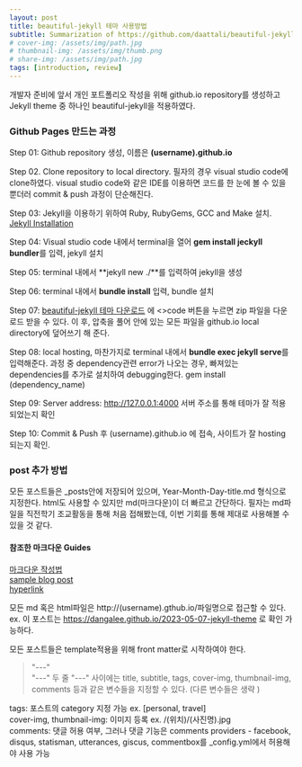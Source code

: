 ```yaml
---
layout: post
title: beautiful-jekyll 테마 사용방법
subtitle: Summarization of https://github.com/daattali/beautiful-jekyll README.md
# cover-img: /assets/img/path.jpg
# thumbnail-img: /assets/img/thumb.png
# share-img: /assets/img/path.jpg
tags: [introduction, review]
---
```



개발자 준비에 앞서 개인 포트폴리오 작성을 위해 github.io repository를 생성하고
Jekyll theme 중 하나인 beautiful-jekyll을 적용하였다.

### Github Pages 만드는 과정

Step 01: Github repository 생성, 이름은 **(username).github.io**

Step 02. Clone repository to local directory. 
필자의 경우 visual studio code에 clone하였다. visual studio code와 같은 IDE를 이용하면 코드를 한 눈에 볼 수 있을 뿐더러 commit & push 과정이 단순해진다.

Step 03: Jekyll을 이용하기 위하여 Ruby, RubyGems, GCC and Make 설치. [Jekyll Installation](https://jekyllrb.com/docs/installation/)

Step 04: Visual studio code 내에서 terminal을 열어 **gem install jeckyll bundler**를 입력, jekyll 설치

Step 05: terminal 내에서 **jekyll new ./**를 입력하여 jekyll을 생성

Step 06: terminal 내에서 **bundle install** 입력, bundle 설치

Step 07: [beautiful-jekyll 테마 다운로드](https://github.com/daattali/beautiful-jekyll) 에 <>code 버튼을 누르면 zip 파일을 다운로드 받을 수 있다. 이 후, 압축을 풀어 안에 있는 모든 파일을 github.io local directory에 덮어쓰기 해 준다.

Step 08: local hosting, 마찬가지로 terminal 내에서 **bundle exec jekyll serve**를 입력해준다. 과정 중 dependency관련 error가 나오는 경우, 빠져있는 dependencies를 추가로 설치하여 debugging한다. gem install (dependency_name)

Step 09: Server address: http://127.0.0.1:4000 서버 주소를 통해 테마가 잘 적용되었는지 확인

Step 10: Commit & Push 후 (username).github.io 에 접속, 사이트가 잘 hosting 되는지 확인.

### post 추가 방법

모든 포스트들은 _posts안에 저장되어 있으며, Year-Month-Day-title.md 형식으로 지정한다. html도 사용할 수 있지만 md(마크다운)이 더 빠르고 간단하다. 필자는 md파일을 직전학기 조교활동을 통해 처음 접해봤는데, 이번 기회를 통해 제대로 사용해볼 수 있을 것 같다. 

#### 참조한 마크다운 Guides

[마크다운 작성법](https://gist.github.com/ihoneymon/652be052a0727ad59601)\
[sample blog post](_posts\2020-02-28-test-markdown.md)\
[hyperlink](https://anvilproject.org/guides/content/creating-links)

모든 md 혹은 html파일은 http://(username).gthub.io/파일명으로 접근할 수 있다.
ex. 이 포스트는 https://dangalee.github.io/2023-05-07-jekyll-theme 로 확인 가능하다.

모든 포스트들은 template적용을 위해 front matter로 시작하여야 한다.
> "---" \
> "---"
두 줄 "---" 사이에는 title, subtitle, tags, cover-img, thumbnail-img, comments 등과 같은 변수들을 지정할 수 있다. (다른 변수들은 생략
)

tags: 포스트의 category 지정 가능 ex. [personal, travel] \
cover-img, thumbnail-img: 이미지 등록 ex. /(위치)/(사진명).jpg \
comments: 댓글 허용 여부, 그러나 댓글 기능은 comments providers - facebook, disqus, statisman, utterances, giscus, commentbox를 _config.yml에서 허용해야 사용 가능







